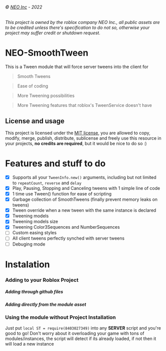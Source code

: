 ###### © [NEO Inc](http://neo.bloxy.pro/) - 2022

###### This project is owned by the roblox company NEO Inc., all public assets are to be credited unless there's specification to do not so, otherwise your project may suffer credit or shutdown request.

# NEO-SmoothTween
This is a Tween module that will force server tweens into the client for
 > Smooth Tweens
 
 > Ease of coding
 
 > More Tweening possibilities
 
 > More Tweening features that roblox's TweenService doesn't have

## License and usage
This project is licensed under the [MIT license](LICENSE), you are allowed to copy, modify, merge, publish, distribute, sublicense and freely use this resource in your projects, **no credits are required**, but it would be nice to do so :)

# Features and stuff to do
 - [x] Supports all your ``TweenInfo.new()`` arguments, including but not limited to ``repeatCount``, ``reverse`` and ``delay``
 - [x] Play, Pausing, Stopping and Canceling tweens with 1 simple line of code
 - [x] 1 time use Tween() function for ease of scripting
 - [x] Garbage collection of SmoothTweens (finally prevent memory leaks on tweens)
 - [x] Tween override when a new tween with the same instance is declared
 - [x] Tweening models
 - [x] Tweening models size
 - [x] Tweening Color3Sequences and NumberSequences
 - [ ] Custom easing styles
 - [ ] All client tweens perfectly synched with server tweens
 - [ ] Debuging mode

# Instalation
### Adding to your Roblox Project
##### Adding through github files

##### Adding directly from the module asset

### Using the module without Project Installation
Just put `local ST = require(8403027349)` into any **SERVER** script and you're good to go! 
Don't worry about it overloading your game with tons of modules/instances, the script will detect if its already loaded, if not then it will load a new instance
